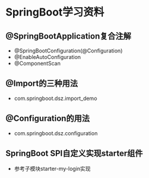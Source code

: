 # SpringBoot学习资料

## @SpringBootApplication复合注解
* @SpringBootConfiguration(@Configuration)
* @EnableAutoConfiguration
* @ComponentScan

## @Import的三种用法
* com.springboot.dsz.import_demo

## @Configuration的用法
* com.springboot.dsz.configuration

## SpringBoot SPI自定义实现starter组件
* 参考子模块starter-my-login实现
